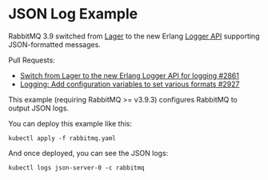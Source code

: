 # JSON Log Example

RabbitMQ 3.9 switched from [Lager](https://github.com/erlang-lager/lager) to the new Erlang [Logger API](https://erlang.org/doc/man/logger.html) supporting JSON-formatted messages.

Pull Requests:
* [Switch from Lager to the new Erlang Logger API for logging #2861](https://github.com/rabbitmq/rabbitmq-server/pull/2861)
* [Logging: Add configuration variables to set various formats #2927](https://github.com/rabbitmq/rabbitmq-server/pull/2927)

This example (requiring RabbitMQ >= v3.9.3) configures RabbitMQ to output JSON logs.

You can deploy this example like this:

```shell
kubectl apply -f rabbitmq.yaml
```

And once deployed, you can see the JSON logs:

```shell
kubectl logs json-server-0 -c rabbitmq
```
